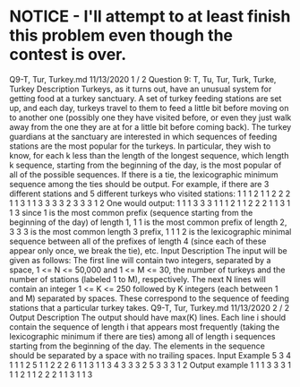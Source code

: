 # NOTICE - I'll attempt to at least finish this problem even though the contest is over.

Q9-T, Tur, Turkey.md 11/13/2020
1 / 2
Question 9: T, Tu, Tur, Turk, Turke, Turkey
Description
Turkeys, as it turns out, have an unusual system for getting food at a turkey sanctuary. A set of turkey feeding
stations are set up, and each day, turkeys travel to them to feed a little bit before moving on to another one
(possibly one they have visited before, or even they just walk away from the one they are at for a little bit
before coming back).
The turkey guardians at the sanctuary are interested in which sequences of feeding stations are the most
popular for the turkeys. In particular, they wish to know, for each k less than the length of the longest
sequence, which length k sequence, starting from the beginning of the day, is the most popular of all of the
possible sequences. If there is a tie, the lexicographic minimum sequence among the ties should be output.
For example, if there are 3 different stations and 5 different turkeys who visited stations:
1 1 1 2
1 1 2 2 2
1 1 3 1 1 3
3 3 3 2
3 3 3 1 2
One would output:
1
1 1
3 3 3
1 1 1 2
1 1 2 2 2
1 1 3 1 1 3
since 1 is the most common prefix (sequence starting from the beginning of the day) of length 1, 1 1 is the
most common prefix of length 2, 3 3 3 is the most common length 3 prefix, 1 1 1 2 is the lexicographic
minimal sequence between all of the prefixes of length 4 (since each of these appear only once, we break the
tie), etc.
Input Description
The input will be given as follows:
The first line will contain two integers, separated by a space, 1 <= N <= 50,000 and 1 <= M <= 30, the
number of turkeys and the number of stations (labeled 1 to M), respectively. The next N lines will contain an
integer 1 <= K <= 250 followed by K integers (each between 1 and M) separated by spaces. These
correspond to the sequence of feeding stations that a particular turkey takes.
Q9-T, Tur, Turkey.md 11/13/2020
2 / 2
Output Description
The output should have max(K) lines. Each line i should contain the sequence of length i that appears most
frequently (taking the lexicographic minimum if there are ties) among all of length i sequences starting from
the beginning of the day. The elements in the sequence should be separated by a space with no trailing
spaces.
Input Example
5 3
4 1 1 1 2
5 1 1 2 2 2
6 1 1 3 1 1 3
4 3 3 3 2
5 3 3 3 1 2
Output example
1
1 1
3 3 3
1 1 1 2
1 1 2 2 2
1 1 3 1 1 3
